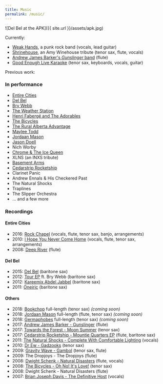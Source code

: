 ```yaml
---
title: Music
permalink: /music/
---
```


![Del Bel at the APK]({{ site.url }}/assets/apk.jpg)

Currently:
- [Weak Hands](http://weakhandsband.com), a punk rock band (vocals, lead guitar)
- [Shrinehouse](https://www.facebook.com/shrinehouseband), an Amy Winehouse tribute (tenor sax, flute, vocals)
- [Andrew James Barker's _Gunslinger_ band](https://andrewbarker.bandcamp.com/album/gunslinger) (flute)
- [Good Enough Live Karaoke](http://goodenoughlivekaraoke.com) (tenor sax, keyboards, vocals, guitar)

Previous work:

### In performance

- [Entire Cities](http://entirecities.bandcamp.com)
- [Del Bel](http://www.delbelmusic.com)
- [Bry Webb](http://brywebb.com)
- [The Weather Station](http://theweatherstation.bandcamp.com)
- [Henri Fabergé and The Adorables](https://en.wikipedia.org/wiki/Henri_Faberg%C3%A9_and_the_Adorables)
- [The Bicycles](http://thebicycles.bandcamp.com)
- [The Rural Alberta Advantage](http://theraa.com)
- [Maylee Todd](http://www.mayleetodd.com)
- [Jordaan Mason](https://jordaanmason.bandcamp.com/)
- [Jason Doell](http://www.jasondoell.com)
- Nich Worby
- [Chrome & The Ice Queen](https://chromeandtheicequeen.bandcamp.com/)
- XLNS (an INXS tribute)
- [Basement Arms](https://myspace.com/basementarms/music/songs)
- [Cedarstrip Rocketship](https://cedarstriprocketship.bandcamp.com/releases)
- Clarinet Panic
- Andrew Ennals & His Checkered Past
- The Natural Shocks
- Traplines
- The Slipper Orchestra
- ... and a few more

### Recordings

#### Entire Cities
- 2016: [Rock Chapel](https://entirecities.bandcamp.com/album/rock-chapel) (vocals, flute, tenor sax, banjo, arrangements)
- 2010: [I Hope You Never Come Home](https://entirecities.bandcamp.com/album/i-hope-you-never-come-home) (vocals, flute, tenor sax, arrangements)
- 2008: [Deep River](https://entirecities.bandcamp.com/album/deep-river) (flute)

#### Del Bel
- 2015: [Del Bel](https://delbel.bandcamp.com/album/del-bel) (baritone sax)
- 2012: [Tour EP](https://delbel.bandcamp.com/album/del-bel-bry-webb-duet-ep-tour-single) ft. Bry Webb (baritone sax)
- 2012: [Kareemix Abdel Jabbel](https://delbel.bandcamp.com/album/kareemix-abdel-jabbel) (baritone sax)
- 2011: [Oneiric](https://delbel.bandcamp.com/album/oneiric) (baritone sax)

#### Others
- 2018: [Bookchop](https://bookchop.bandcamp.com/releases) full-length (tenor sax) _(coming soon)_
- 2018: [Jordaan Mason](https://jordaanmason.bandcamp.com/) full-length (flute, tenor sax) _(coming soon)_
- 2018: [Germaphobes](https://germaphobes.bandcamp.com/) full-length (tenor sax) _(coming soon)_
- 2017: [Andrew James Barker - Gunslinger](https://andrewbarker.bandcamp.com/album/gunslinger) (flute)
- 2017: [Towards the Forest - Moon Summer](https://towardstheforest.bandcamp.com/album/moon-summer) (tenor sax)
- 2017: [Cedarstrip Rocketship - Mountie Quarters EP](https://cedarstriprocketship.bandcamp.com/releases) (flute, baritone sax)
- 2011: [The Natural Shocks - Complete With Comfortable Lighting](http://thenaturalshocks.bigcartel.com/) (vocals)
- 2010: [Dr Ew - Gadzooks](https://doctor-ew.bandcamp.com/) (tenor sax)
- 2009: [Gravity Wave - Gambol](https://gravity-wave.bandcamp.com/album/gambol) (tenor sax, flute)
- 2009: The Dropjoys - The Dropjoys (flute)
- 2008: [Dwight Schenk - Natural Disasters](https://www.youtube.com/playlist?list=PLpMW5dPK8c5JqHsxJhwAazL-156qhPa78) (flute, vocals)
- 2008: [The Bicycles - Oh No! It's Love!](https://thebicycles.bandcamp.com/album/oh-no-its-love) (tenor sax)
- 2008: Dwight Schenk - Natural Disasters (flute)
- 2007: [Brian Joseph Davis - The Definitive Host](http://freemusicarchive.org/music/Brian_Joseph_Davis/The_Definitive_Host) (vocals)
